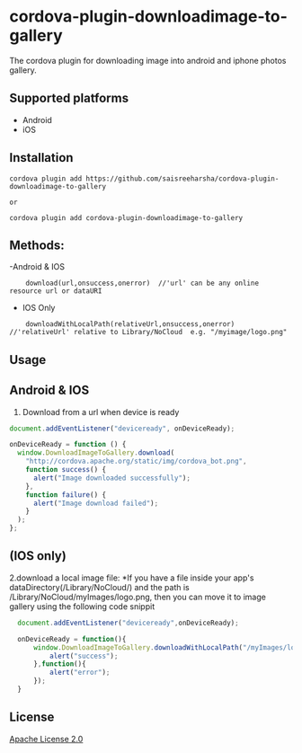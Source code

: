 # cordova-plugin-downloadimage-to-gallery

The cordova plugin for downloading image into android and iphone photos gallery.


## Supported platforms

- Android
- iOS

## Installation

```
cordova plugin add https://github.com/saisreeharsha/cordova-plugin-downloadimage-to-gallery

or

cordova plugin add cordova-plugin-downloadimage-to-gallery

```

## Methods:

-Android & IOS
```
    download(url,onsuccess,onerror)  //'url' can be any online resource url or dataURI
```

- IOS Only

```
    downloadWithLocalPath(relativeUrl,onsuccess,onerror) //'relativeUrl' relative to Library/NoCloud  e.g. "/myimage/logo.png"
```

## Usage

## Android & IOS
1. Download from a url when device is ready

```js
document.addEventListener("deviceready", onDeviceReady);

onDeviceReady = function () {
  window.DownloadImageToGallery.download(
    "http://cordova.apache.org/static/img/cordova_bot.png",
    function success() {
      alert("Image downloaded successfully");
    },
    function failure() {
      alert("Image download failed");
    }
  );
};
```
## (IOS only)
2.download a local image file:
*If you have a file inside your app's dataDirectory(/Library/NoCloud/) and the path is /Library/NoCloud/myImages/logo.png, then you can move it to image gallery using the following code snippit

```js
  document.addEventListener("deviceready",onDeviceReady);

  onDeviceReady = function(){
      window.DownloadImageToGallery.downloadWithLocalPath("/myImages/logo.png",function(){
          alert("success");
      },function(){
          alert("error");
      });
  }
```

## License

[Apache License 2.0](/LICENSE)

